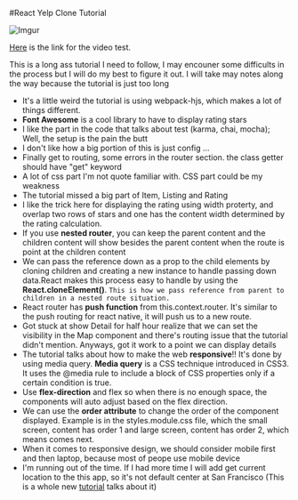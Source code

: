 #React Yelp Clone Tutorial


![Imgur](http://imgur.com/D55jSCo.gif)


[Here](https://youtu.be/N8z6TuWfOqo) is the link for the video test. 



This is a long ass tutorial I need to follow, I may encouner some difficults in the process but I will do my best to figure it out. I will take may notes along the way because the tutorial is just too long

- It's a little weird the tutorial is using webpack-hjs, which makes a lot of things different. 
- **Font Awesome** is a cool library to have to display rating stars
- I like the part in the code that talks about test (karma, chai, mocha); Well, the setup is the pain the butt
- I don't like how a big portion of this is just config ...
- Finally get to routing, some errors in the router section. the class getter should have "get" keyword 
- A lot of css part I'm not quote familiar with. CSS part could be my weakness
- The tutorial missed a big part of Item, Listing and Rating
- I like the trick here for displaying the rating using width proterty, and overlap two rows of stars and one has the content width determined by the rating calculation. 
- If you use **nested router**, you can keep the parent content and the children content will show besides the parent content when the route is point at the children content
- We can pass the reference down as a prop to the child elements by cloning children and creating a new instance to handle passing down data.React makes this process easy to handle by using the **React.cloneElement()**. ```This is how we pass reference from parent to children in a nested route situation.``` 
- React router has **push function** from this.context.router. It's similar to the push routing for react native, it will push us to a new route. 
- Got stuck at show Detail for half hour realize that we can set the visibility in the Map component and there's routing issue that the tutorial didn't mention. Anyways, got it work to a point we can display details
- The tutorial talks about how to make the web **responsive**!! It's done by using media query. **Media query** is a CSS technique introduced in CSS3. It uses the @media rule to include a block of CSS properties only if a certain condition is true.
- Use **flex-direction** and flex so when there is no enough space, the components will auto adjust based on the flex direction. 
- We can use the **order attribute** to change the order of the component displayed. Example is in the styles.module.css file, which the small screen, content has order 1 and large screen, content has order 2, which means comes next.  
- When it comes to responsive design, we should consider mobile first and then laptop, because most of peope use mobile device
- I'm running out of the time. If I had more time I will add get current location to the this app, so it's not default center at San Francisco (This is a whole new [tutorial](https://www.fullstackreact.com/articles/how-to-write-a-google-maps-react-component/#) talks about it)
